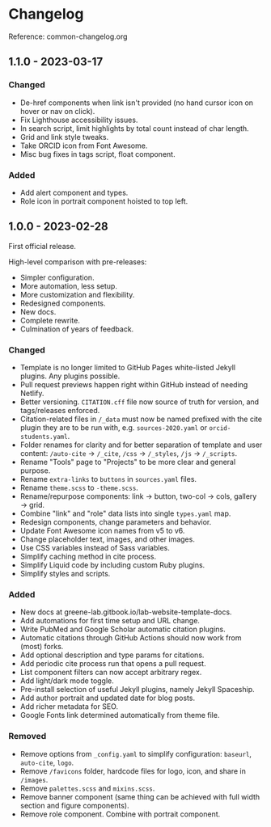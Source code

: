 # Changelog

Reference: common-changelog.org

## 1.1.0 - 2023-03-17

### Changed

- De-href components when link isn't provided (no hand cursor icon on hover or nav on click).
- Fix Lighthouse accessibility issues.
- In search script, limit highlights by total count instead of char length.
- Grid and link style tweaks.
- Take ORCID icon from Font Awesome.
- Misc bug fixes in tags script, float component.

### Added

- Add alert component and types.
- Role icon in portrait component hoisted to top left.

## 1.0.0 - 2023-02-28

First official release.

High-level comparison with pre-releases:

- Simpler configuration.
- More automation, less setup.
- More customization and flexibility.
- Redesigned components.
- New docs.
- Complete rewrite.
- Culmination of years of feedback.

### Changed

- Template is no longer limited to GitHub Pages white-listed Jekyll plugins. Any plugins possible.
- Pull request previews happen right within GitHub instead of needing Netlify.
- Better versioning. `CITATION.cff` file now source of truth for version, and tags/releases enforced.
- Citation-related files in `/_data` must now be named prefixed with the cite plugin they are to be run with, e.g. `sources-2020.yaml` or `orcid-students.yaml`.
- Folder renames for clarity and for better separation of template and user content: `/auto-cite` → `/_cite`, `/css` → `/_styles`, `/js` → `/_scripts`.
- Rename "Tools" page to "Projects" to be more clear and general purpose.
- Rename `extra-links` to `buttons` in `sources.yaml` files.
- Rename `theme.scss` to `-theme.scss`.
- Rename/repurpose components: link → button, two-col → cols, gallery → grid.
- Combine "link" and "role" data lists into single `types.yaml` map.
- Redesign components, change parameters and behavior.
- Update Font Awesome icon names from v5 to v6.
- Change placeholder text, images, and other images.
- Use CSS variables instead of Sass variables.
- Simplify caching method in cite process.
- Simplify Liquid code by including custom Ruby plugins.
- Simplify styles and scripts.

### Added

- New docs at greene-lab.gitbook.io/lab-website-template-docs.
- Add automations for first time setup and URL change.
- Write PubMed and Google Scholar automatic citation plugins.
- Automatic citations through GitHub Actions should now work from (most) forks.
- Add optional description and type params for citations.
- Add periodic cite process run that opens a pull request.
- List component filters can now accept arbitrary regex.
- Add light/dark mode toggle.
- Pre-install selection of useful Jekyll plugins, namely Jekyll Spaceship.
- Add author portrait and updated date for blog posts.
- Add richer metadata for SEO.
- Google Fonts link determined automatically from theme file.

### Removed

- Remove options from `_config.yaml` to simplify configuration: `baseurl`, `auto-cite`, `logo`.
- Remove `/favicons` folder, hardcode files for logo, icon, and share in `/images`.
- Remove `palettes.scss` and `mixins.scss`.
- Remove banner component (same thing can be achieved with full width section and figure components).
- Remove role component. Combine with portrait component.
